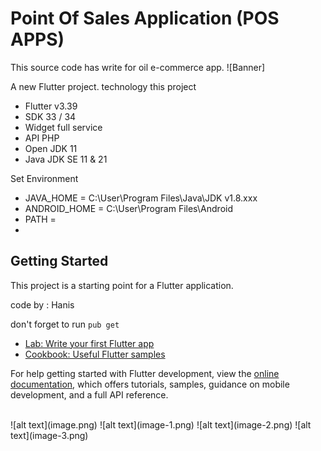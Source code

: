 # Point Of Sales Application (POS APPS) 
This source code has write for oil e-commerce 
app. 
![Banner]

A new Flutter project.
technology this project
- Flutter v3.39
- SDK 33 / 34
- Widget full service
- API PHP
- Open JDK 11
- Java JDK SE 11 & 21

Set Environment
- JAVA_HOME = C:\User\Program Files\Java\JDK v1.8.xxx
- ANDROID_HOME = C:\User\Program Files\Android
- PATH = 
- 
  

## Getting Started

This project is a starting point for a Flutter application.

code by : Hanis


don't forget to run `pub get`

- [Lab: Write your first Flutter app](https://docs.flutter.dev/get-started/codelab)
- [Cookbook: Useful Flutter samples](https://docs.flutter.dev/cookbook)

For help getting started with Flutter development, view the
[online documentation](https://docs.flutter.dev/), which offers tutorials,
samples, guidance on mobile development, and a full API reference.

<br/>
![alt text](image.png)
![alt text](image-1.png)
![alt text](image-2.png)
![alt text](image-3.png)